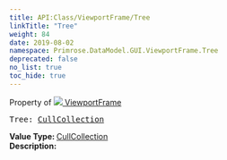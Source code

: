 ```yaml
---
title: API:Class/ViewportFrame/Tree
linkTitle: "Tree"
weight: 84
date: 2019-08-02
namespace: Primrose.DataModel.GUI.ViewportFrame.Tree
deprecated: false
no_list: true
toc_hide: true
---
```

Property of <a href="/docs/api-reference/Class/ViewportFrame"><img src="/icons/silk/frame.png"/>&nbsp;ViewportFrame</a>
<pre class="method-declaration">
Tree: <a class="type" href="/docs/api-reference/Misc/CullCollection">CullCollection</a></pre>
<b>Value Type: </b>
<a class="type" href="/docs/api-reference/Misc/CullCollection">CullCollection</a>
<br/>
<b>Description: </b>